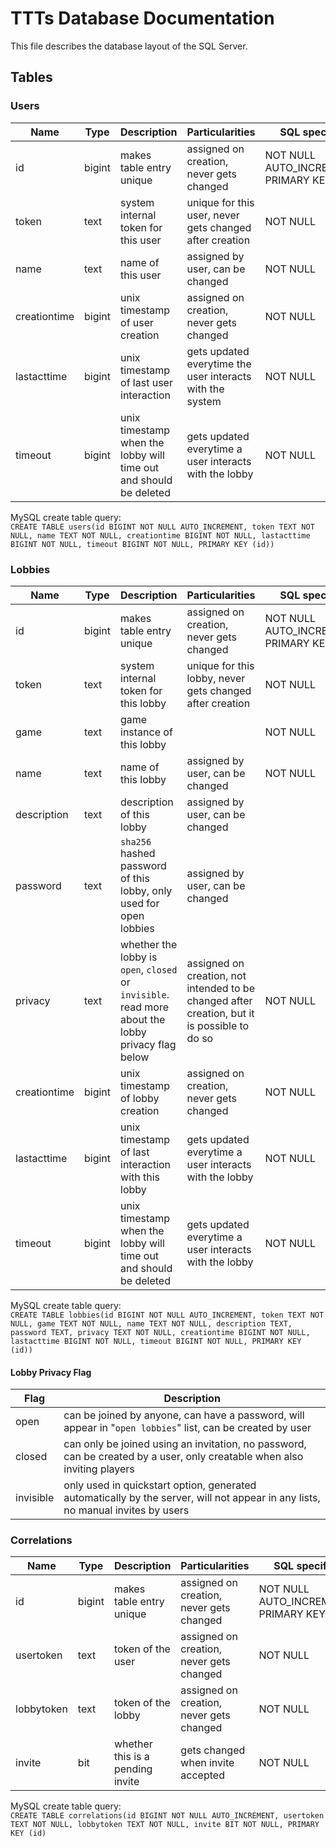 # TTTs Database Documentation

This file describes the database layout of the SQL Server.

## Tables

### Users

Name | Type | Description | Particularities | SQL specific
---- | ---- | ----------- | --------------- | ------------
id | bigint | makes table entry unique | assigned on creation, never gets changed | NOT NULL AUTO_INCREMENT PRIMARY KEY
token | text | system internal token for this user | unique for this user, never gets changed after creation | NOT NULL
name | text | name of this user | assigned by user, can be changed | NOT NULL
creationtime | bigint | unix timestamp of user creation | assigned on creation, never gets changed |  NOT NULL
lastacttime | bigint | unix timestamp of last user interaction | gets updated everytime the user interacts with the system | NOT NULL
timeout | bigint | unix timestamp when the lobby will time out and should be deleted | gets updated everytime a user interacts with the lobby | NOT NULL

MySQL create table query:  
`CREATE TABLE users(id BIGINT NOT NULL AUTO_INCREMENT, token TEXT NOT NULL, name TEXT NOT NULL, creationtime BIGINT NOT NULL, lastacttime BIGINT NOT NULL, timeout BIGINT NOT NULL, PRIMARY KEY (id))`

### Lobbies

Name | Type | Description | Particularities | SQL specific
---- | ---- | ----------- | --------------- | ------------
id | bigint | makes table entry unique | assigned on creation, never gets changed | NOT NULL AUTO_INCREMENT PRIMARY KEY
token | text | system internal token for this lobby | unique for this lobby, never gets changed after creation | NOT NULL
game | text | game instance of this lobby | | NOT NULL
name | text | name of this lobby | assigned by user, can be changed | NOT NULL
description | text | description of this lobby | assigned by user, can be changed | 
password | text | `sha256` hashed password of this lobby, only used for open lobbies | assigned by user, can be changed | 
privacy | text | whether the lobby is `open`, `closed` or `invisible`. read more about the lobby privacy flag below | assigned on creation, not intended to be changed after creation, but it is possible to do so | NOT NULL
creationtime | bigint | unix timestamp of lobby creation | assigned on creation, never gets changed |  NOT NULL
lastacttime | bigint | unix timestamp of last interaction with this lobby | gets updated everytime a user interacts with the lobby | NOT NULL
timeout | bigint | unix timestamp when the lobby will time out and should be deleted | gets updated everytime a user interacts with the lobby | NOT NULL

MySQL create table query:  
`CREATE TABLE lobbies(id BIGINT NOT NULL AUTO_INCREMENT, token TEXT NOT NULL, game TEXT NOT NULL, name TEXT NOT NULL, description TEXT, password TEXT, privacy TEXT NOT NULL, creationtime BIGINT NOT NULL, lastacttime BIGINT NOT NULL, timeout BIGINT NOT NULL, PRIMARY KEY (id))`

#### Lobby Privacy Flag

Flag | Description
---- | -----------
open | can be joined by anyone, can have a password, will appear in "`open lobbies`" list, can be created by user
closed | can only be joined using an invitation, no password, can be created by a user, only creatable when also inviting players
invisible | only used in quickstart option, generated automatically by the server, will not appear in any lists, no manual invites by users

### Correlations

Name | Type | Description | Particularities | SQL specific
---- | ---- | ----------- | --------------- | ------------
id | bigint | makes table entry unique | assigned on creation, never gets changed | NOT NULL AUTO_INCREMENT PRIMARY KEY
usertoken | text | token of the user | assigned on creation, never gets changed | NOT NULL
lobbytoken | text | token of the lobby | assigned on creation, never gets changed | NOT NULL
invite | bit | whether this is a pending invite | gets changed when invite accepted | NOT NULL

MySQL create table query:  
`CREATE TABLE correlations(id BIGINT NOT NULL AUTO_INCREMENT, usertoken TEXT NOT NULL, lobbytoken TEXT NOT NULL, invite BIT NOT NULL, PRIMARY KEY (id)`